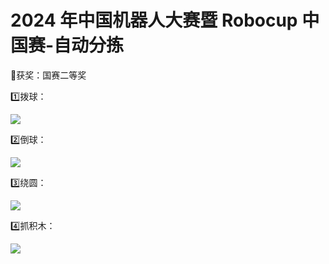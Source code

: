 # 2024 年中国机器人大赛暨 Robocup 中国赛-自动分拣
🏅获奖：国赛二等奖

1️⃣拨球：

![](https://github.com/nanjin1/Automatic-sorting-robot/blob/main/GIF/bo.gif)

2️⃣倒球：

![](https://cdn.nlark.com/yuque/0/2025/gif/50405538/1759396875169-ba0b8361-7395-4216-a915-5fcebd939ed4.gif)

3️⃣绕圆：

![](https://cdn.nlark.com/yuque/0/2025/gif/50405538/1759396967910-9b7089be-9ace-418c-bb0e-fdc5c9f0d376.gif)

4️⃣抓积木：

![](https://cdn.nlark.com/yuque/0/2025/gif/50405538/1759397065766-6a737fe5-4ca9-440d-bc96-d36c7c9688a5.gif)


